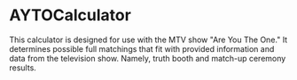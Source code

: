 # AYTOCalculator
This calculator is designed for use with the MTV show "Are You The One." It determines possible full matchings that fit with provided information and data from the television show. Namely, truth booth and match-up ceremony results.
